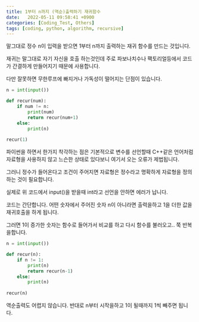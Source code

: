 ```yaml
---
title: 1부터 n까지 (역순)출력하기 재귀함수
date:   2022-05-11 09:58:41 +0900
categories: [Coding_Test, Others]
tags: [coding, python, algorithm, recursive]
---
```


말그대로 정수 n이 입력을 받으면 1부터 n까지 출력하는 재귀 함수를 만드는 것입니다.

 

재귀는 말그대로 자기 자신을 호출 하는것인데 주로 파보나치수나 팩토리얼등에서 코드가 간결하게 만들어지기 때문에 사용합니다.

 

다만 잘못하면 무한루프에 빠지거나 가독성이 떨어지는 단점이 있습니다.

 
```py
n = int(input())

def recur(num):
    if num != n:
        print(num)
        return recur(num+1)
    else:
        print(n)
        
recur(1)
```

파이썬을 하면서 한가지 착각하는 점은 기본적으로 변수를 선언할때 C++같은 언어처럼 자료형을 사용하지 않고 느슨한 상태로 있다보니 여기서 오는 오류가 제법됩니다.

 

그러니 정수가 들어온다고 조건이 주어지면 자료형은 정수라고 명확하게 자료형을 정의하는 것이 필요합니다.

실제로 위 코드에서 input()을 받을때 int라고 선언을 안하면 에러가 납니다.

 

코드는 간단합니다. 어떤 숫자에서 주어진 숫자 n이 아니라면 출력을하고 1을 더한 값을 재귀호출을 하게 됩니다.

 

그러면 1이 증가한 숫자는 함수로 들어가서 비교를 하고 다시 함수를 불러오고.. 쭉 반복을합니다.

 
```py
n = int(input())

def recur(n):
    if n != 1:
        print(n)
        return recur(n-1)
    else:
        print(n)
        
recur(n)
```

역순출력도 어렵지 않습니다. 반대로 n부터 시작을하고 1이 될때까지 1씩 빼주면 됩니다.